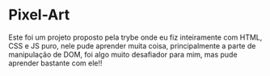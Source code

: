 # Pixel-Art
Este foi um projeto proposto pela trybe onde eu fiz inteiramente com HTML, CSS e JS puro, nele pude aprender muita coisa, principalmente a parte de manipulação de DOM, foi algo muito desafiador para mim, mas pude aprender bastante com ele!!
